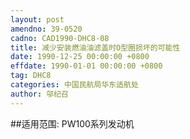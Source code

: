 ```yaml
---
layout: post
amendno: 39-0520
cadno: CAD1990-DHC8-08
title: 减少安装燃油油滤盖时O型圈损坏的可能性
date: 1990-12-25 00:00:00 +0800
effdate: 1990-01-01 00:00:00 +0800
tag: DHC8
categories: 中国民航局华东适航处
author: 邬纪召
---
```


##适用范围:
PW100系列发动机

